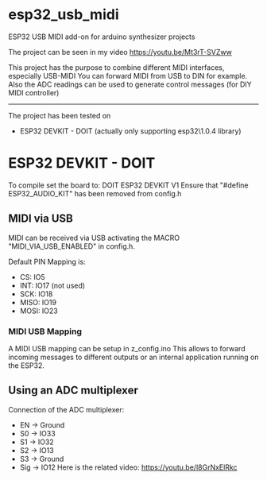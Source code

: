 # esp32_usb_midi
ESP32 USB MIDI add-on for arduino synthesizer projects

The project can be seen in my video https://youtu.be/Mt3rT-SVZww

This project has the purpose to combine different MIDI interfaces, especially USB-MIDI
You can forward MIDI from USB to DIN for example.
Also the ADC readings can be used to generate control messages (for DIY MIDI controller)

---
The project has been tested on
- ESP32 DEVKIT - DOIT (actually only supporting esp32\1.0.4 library)

# ESP32 DEVKIT - DOIT
To compile set the board to: DOIT ESP32 DEVKIT V1
Ensure that "#define ESP32_AUDIO_KIT" has been removed from config.h

## MIDI via USB
MIDI can be received via USB activating the MACRO "MIDI_VIA_USB_ENABLED" in config.h.

Default PIN Mapping is:
- CS: IO5
- INT: IO17 (not used)
- SCK: IO18
- MISO: IO19
- MOSI: IO23

### MIDI USB Mapping
A MIDI USB mapping can be setup in z_config.ino
This allows to forward incoming messages to different outputs or an internal application running on the ESP32.

## Using an ADC multiplexer
Connection of the ADC multiplexer:
- EN -> Ground
- S0 -> IO33
- S1 -> IO32
- S2 -> IO13
- S3 -> Ground
- Sig -> IO12
Here is the related video: https://youtu.be/l8GrNxElRkc

